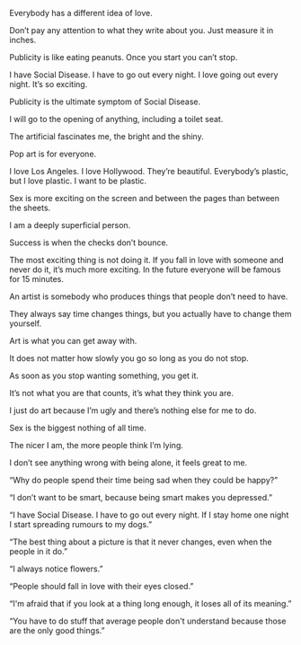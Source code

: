 
Everybody has a different idea of love.

Don’t pay any attention to what they write about you. Just measure it in inches.

Publicity is like eating peanuts. Once you start you can’t stop.

I have Social Disease. I have to go out every night. I love going out every night. It’s so exciting.

Publicity is the ultimate symptom of Social Disease.

I will go to the opening of anything, including a toilet seat.

The artificial fascinates me, the bright and the shiny.

Pop art is for everyone.

I love Los Angeles. I love Hollywood. They’re beautiful. Everybody’s plastic, but I love plastic. I want to be plastic.

Sex is more exciting on the screen and between the pages than between the sheets.

I am a deeply superficial person.

Success is when the checks don’t bounce.


The most exciting thing is not doing it. If you fall in love with someone and never do it, it’s much more exciting.
In the future everyone will be famous for 15 minutes.

An artist is somebody who produces things that people don’t need to have.

They always say time changes things, but you actually have to change them yourself.

Art is what you can get away with.

It does not matter how slowly you go so long as you do not stop.

As soon as you stop wanting something, you get it.

It’s not what you are that counts, it’s what they think you are.

I just do art because I’m ugly and there’s nothing else for me to do.

Sex is the biggest nothing of all time.

The nicer I am, the more people think I’m lying.

I don’t see anything wrong with being alone, it feels great to me.



“Why do people spend their time being sad when they could be happy?”

“I don’t want to be smart, because being smart makes you depressed.”

“I have Social Disease. I have to go out every night. If I stay home one night I start spreading rumours to my dogs.”

“The best thing about a picture is that it never changes, even when the people in it do.”

“I always notice flowers.”

“People should fall in love with their eyes closed.” 

“I'm afraid that if you look at a thing long enough, it loses all of its meaning.” 

“You have to do stuff that average people don't understand because those are the only good things.” 
